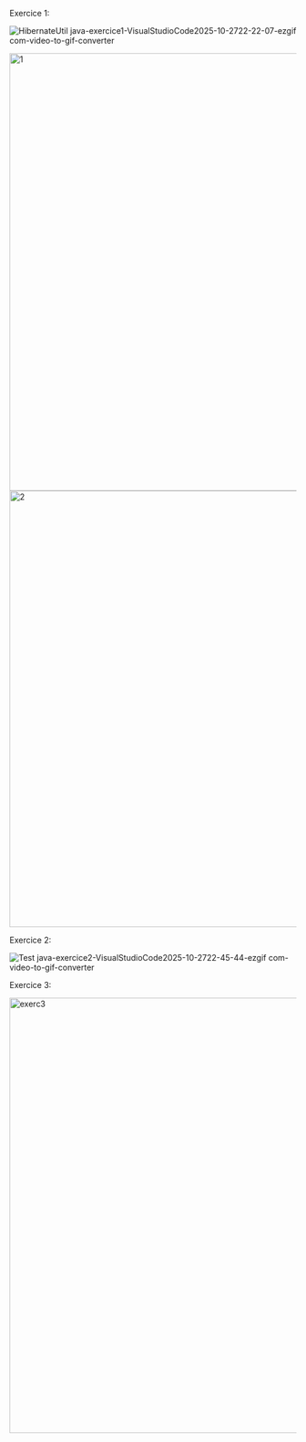 Exercice 1:

![HibernateUtil java-exercice1-VisualStudioCode2025-10-2722-22-07-ezgif com-video-to-gif-converter](https://github.com/user-attachments/assets/59ecbaf1-3a54-4165-abc0-591d5405bc71)

<img width="1366" height="768" alt="1" src="https://github.com/user-attachments/assets/dce30bc3-7151-4814-a23a-a0cd56b0ca87" />
<img width="1366" height="766" alt="2" src="https://github.com/user-attachments/assets/cac9ed81-ad5e-4561-8073-5534e22f9d9f" />

Exercice 2:

![Test java-exercice2-VisualStudioCode2025-10-2722-45-44-ezgif com-video-to-gif-converter](https://github.com/user-attachments/assets/26ce3a9a-66c1-460b-b320-9d38741fe796)


Exercice 3:

<img width="1366" height="764" alt="exerc3" src="https://github.com/user-attachments/assets/9b8bad4e-8213-4705-ae05-aa07745f6d5a" />
